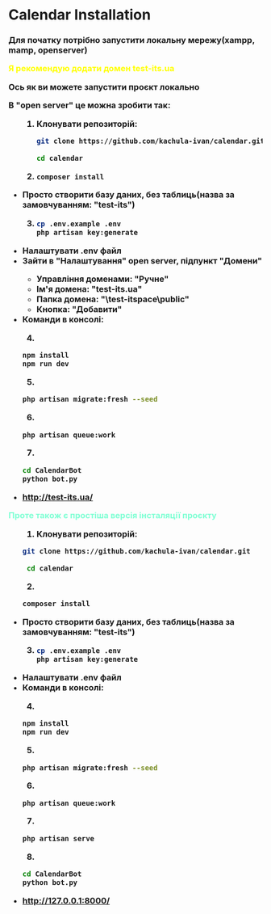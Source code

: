 # Сalendar Installation
<h3>Для початку потрібно запустити локальну мережу(xampp, mamp, openserver)</p>
<p style="color:yellow">Я рекомендую додати домен <b>test-its.ua</b><p>
<p>Ось як ви можете запустити проєкт локально</p>
<p>В "open server" це можна зробити так:<p>
<ul>

1. Клонувати репозиторій:
    ```sh
    git clone https://github.com/kachula-ivan/calendar.git
    ```
     ```sh
     cd calendar
     ``` 

2. 
    ```sh
    composer install
    ``` 
<li>  Просто створити базу даних, без таблиць(назва за замовчуванням: "test-its")</li>

3. 
    ```sh
    cp .env.example .env
    php artisan key:generate
    ```
    
<li>  Налаштувати .env файл</li>
<li>  Зайти в "Налаштування" open server, підпункт "Домени"</li>
<ul>
    <li> Управління доменами: "Ручне"</li>
    <li> Ім'я домена: "test-its.ua"</li>
    <li> Папка домена: "\test-itspace\public"</li>
    <li> Кнопка: "Добавити"</li>
</ul>
<li>  Команди в консолі:</li>

4.
 ```sh
 npm install
 npm run dev
 ``` 

5.
 ```sh
 php artisan migrate:fresh --seed
 ``` 

6.
 ```sh
 php artisan queue:work
 ``` 

7.
 ```sh
 cd CalendarBot
 python bot.py
 ```

<li> <a href="http://test-its.ua/">http://test-its.ua/</a> </li>
</ul>
<p style="color:aquamarine">Проте також є простіша версія інсталяції проєкту<p>
<ul>

1. Клонувати репозиторій:
```sh
git clone https://github.com/kachula-ivan/calendar.git
```
```sh
 cd calendar
``` 


2.
 ```sh
 composer install
 ``` 
<li>  Просто створити базу даних, без таблиць(назва за замовчуванням: "test-its")</li>

3. 
    ```sh
    cp .env.example .env
    php artisan key:generate
    ```
    
<li>  Налаштувати .env файл</li>

<li>  Команди в консолі:</li>

4.
 ```sh
 npm install
 npm run dev
 ``` 

5.
 ```sh
 php artisan migrate:fresh --seed
 ``` 

6.
 ```sh
 php artisan queue:work
 ``` 

7.
 ```sh
php artisan serve
 ``` 

8.
 ```sh
 cd CalendarBot
 python bot.py
 ```

<li> <a href="http://127.0.0.1:8000/">http://127.0.0.1:8000/</a> </li>
</ul>

